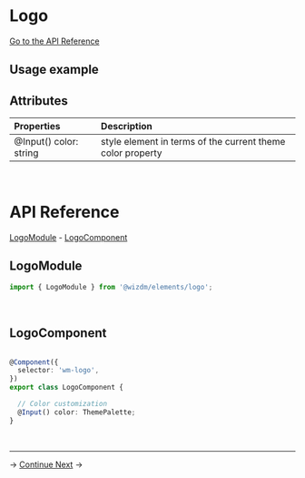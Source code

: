 

# Logo
[Go to the API Reference](#api-reference)


## Usage example



## Attributes

| **Properties**                     | **Description**                                                           |
| :--------------------------------- | :------------------------------------------------------------------------ |
| @Input() color: string             | style element in terms of the current theme color property                |
  
&nbsp;  

# API Reference
[LogoModule](#logomodule) - [LogoComponent](#logocomponent)

## LogoModule
```typescript
import { LogoModule } from '@wizdm/elements/logo';
```
&nbsp;

## LogoComponent
```typescript

@Component({
  selector: 'wm-logo',
})
export class LogoComponent {

  // Color customization 
  @Input() color: ThemePalette;
}


```

&nbsp;

--- 


->
[Continue Next](docs/toc?go=next) 
-> 
